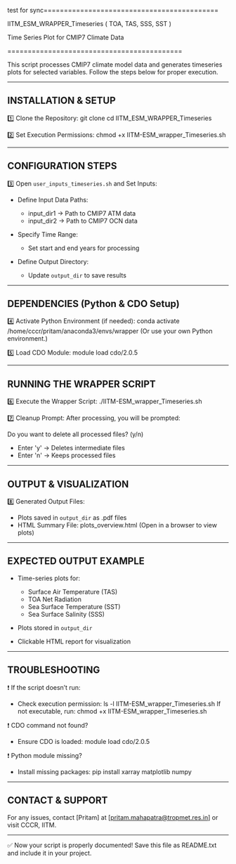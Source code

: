 test for sync===========================================

IITM_ESM_WRAPPER_Timeseries ( TOA, TAS, SSS, SST )

Time Series Plot for CMIP7 Climate Data

===========================================


This script processes CMIP7 climate model data and generates timeseries plots 
for selected variables. Follow the steps below for proper execution.

------------------------------------------------------
INSTALLATION & SETUP
------------------------------------------------------

1️⃣ Clone the Repository:
    git clone <repository-url>
    cd IITM_ESM_WRAPPER_Timeseries

2️⃣ Set Execution Permissions:
    chmod +x IITM-ESM_wrapper_Timeseries.sh

------------------------------------------------------
CONFIGURATION STEPS
------------------------------------------------------

3️⃣ Open `user_inputs_timeseries.sh` and Set Inputs:

- Define Input Data Paths:
  - input_dir1 → Path to CMIP7 ATM data
  - input_dir2 → Path to CMIP7 OCN data

- Specify Time Range:
  - Set start and end years for processing

- Define Output Directory:
  - Update `output_dir` to save results

------------------------------------------------------
DEPENDENCIES (Python & CDO Setup)
------------------------------------------------------

4️⃣ Activate Python Environment (if needed):
    conda activate /home/cccr/pritam/anaconda3/envs/wrapper
   (Or use your own Python environment.)

5️⃣ Load CDO Module:
    module load cdo/2.0.5

------------------------------------------------------
RUNNING THE WRAPPER SCRIPT
------------------------------------------------------

6️⃣ Execute the Wrapper Script:
    ./IITM-ESM_wrapper_Timeseries.sh

7️⃣ Cleanup Prompt:
   After processing, you will be prompted:

   Do you want to delete all processed files? (y/n)

   - Enter 'y' → Deletes intermediate files
   - Enter 'n' → Keeps processed files

------------------------------------------------------
OUTPUT & VISUALIZATION
------------------------------------------------------

8️⃣ Generated Output Files:
- Plots saved in `output_dir` as .pdf files
- HTML Summary File: plots_overview.html
  (Open in a browser to view plots)

------------------------------------------------------
EXPECTED OUTPUT EXAMPLE
------------------------------------------------------

- Time-series plots for:
  - Surface Air Temperature (TAS)
  - TOA Net Radiation
  - Sea Surface Temperature (SST)
  - Sea Surface Salinity (SSS)

- Plots stored in `output_dir`
- Clickable HTML report for visualization

------------------------------------------------------
TROUBLESHOOTING
------------------------------------------------------

❗ If the script doesn’t run:
- Check execution permission:
    ls -l IITM-ESM_wrapper_Timeseries.sh
  If not executable, run:
    chmod +x IITM-ESM_wrapper_Timeseries.sh

❗ CDO command not found?
- Ensure CDO is loaded:
    module load cdo/2.0.5

❗ Python module missing?
- Install missing packages:
    pip install xarray matplotlib numpy

------------------------------------------------------
CONTACT & SUPPORT
------------------------------------------------------

For any issues, contact [Pritam] at [pritam.mahapatra@tropmet.res.in] 
or visit CCCR, IITM.

------------------------------------------------------

✅ Now your script is properly documented!
Save this file as README.txt and include it in your project.


